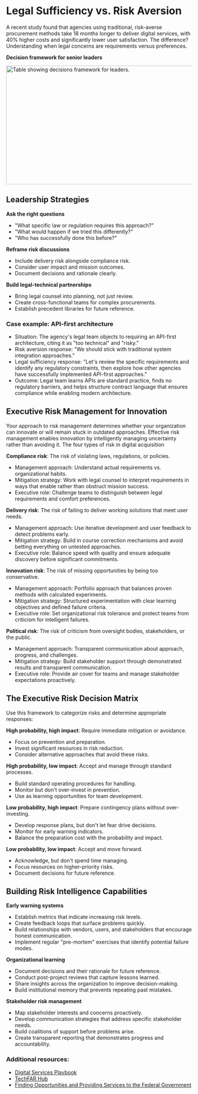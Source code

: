 # Legal Sufficiency vs. Risk Aversion
A recent study found that agencies using traditional, risk-averse procurement methods take 18 months longer to deliver digital services, with 40% higher costs and significantly lower user satisfaction. The difference? Understanding when legal concerns are requirements versus preferences.

**Decision framework for senior leaders**

<img width="559" height="322" alt="Table showing decisions framework for leaders." src="https://github.com/user-attachments/assets/c4214b3b-f865-4a28-aff7-4d49ea51ff12" />

## Leadership Strategies
**Ask the right questions**
- "What specific law or regulation requires this approach?"
- "What would happen if we tried this differently?"
- "Who has successfully done this before?"

**Reframe risk discussions**
- Include delivery risk alongside compliance risk.
- Consider user impact and mission outcomes.
- Document decisions and rationale clearly.

**Build legal-technical partnerships**
- Bring legal counsel into planning, not just review.
- Create cross-functional teams for complex procurements.
- Establish precedent libraries for future reference.

### Case example: API-first architecture
- Situation: The agency's legal team objects to requiring an API-first architecture, citing it as "too technical" and "risky."
- Risk aversion response: "We should stick with traditional system integration approaches."
- Legal sufficiency response: "Let's review the specific requirements and identify any regulatory constraints, then explore how other agencies have successfully implemented API-first approaches."
- Outcome: Legal team learns APIs are standard practice, finds no regulatory barriers, and helps structure contract language that ensures compliance while enabling modern architecture.

## Executive Risk Management for Innovation
Your approach to risk management determines whether your organization can innovate or will remain stuck in outdated approaches. Effective risk management enables innovation by intelligently managing uncertainty rather than avoiding it.
The four types of risk in digital acquisition

**Compliance risk**: The risk of violating laws, regulations, or policies.
- Management approach: Understand actual requirements vs. organizational habits.
- Mitigation strategy: Work with legal counsel to interpret requirements in ways that enable rather than obstruct mission success.
- Executive role: Challenge teams to distinguish between legal requirements and comfort preferences.

**Delivery risk**: The risk of failing to deliver working solutions that meet user needs.
- Management approach: Use iterative development and user feedback to detect problems early.
- Mitigation strategy: Build in course correction mechanisms and avoid betting everything on untested approaches.
- Executive role: Balance speed with quality and ensure adequate discovery before significant commitments.

**Innovation risk**: The risk of missing opportunities by being too conservative.
- Management approach: Portfolio approach that balances proven methods with calculated experiments.
- Mitigation strategy: Structured experimentation with clear learning objectives and defined failure criteria.
- Executive role: Set organizational risk tolerance and protect teams from criticism for intelligent failures.

**Political risk**: The risk of criticism from oversight bodies, stakeholders, or the public.
- Management approach: Transparent communication about approach, progress, and challenges.
- Mitigation strategy: Build stakeholder support through demonstrated results and transparent communication.
- Executive role: Provide air cover for teams and manage stakeholder expectations proactively.
 
## The Executive Risk Decision Matrix
Use this framework to categorize risks and determine appropriate responses:

**High probability, high impact**: Require immediate mitigation or avoidance.
- Focus on prevention and preparation.
- Invest significant resources in risk reduction.
- Consider alternative approaches that avoid these risks.

**High probability, low impact**: Accept and manage through standard processes.
- Build standard operating procedures for handling.
- Monitor but don't over-invest in prevention.
- Use as learning opportunities for team development.

**Low probability, high impact**: Prepare contingency plans without over-investing.
- Develop response plans, but don't let fear drive decisions.
- Monitor for early warning indicators.
- Balance the preparation cost with the probability and impact.

**Low probability, low impact**: Accept and move forward.
- Acknowledge, but don't spend time managing.
- Focus resources on higher-priority risks.
- Document decisions for future reference.

## Building Risk Intelligence Capabilities
**Early warning systems**
- Establish metrics that indicate increasing risk levels.
- Create feedback loops that surface problems quickly.
- Build relationships with vendors, users, and stakeholders that encourage honest communication.
- Implement regular "pre-mortem" exercises that identify potential failure modes.

**Organizational learning**
- Document decisions and their rationale for future reference.
- Conduct post-project reviews that capture lessons learned.
- Share insights across the organization to improve decision-making.
- Build institutional memory that prevents repeating past mistakes.

**Stakeholder risk management**
- Map stakeholder interests and concerns proactively.
- Develop communication strategies that address specific stakeholder needs.
- Build coalitions of support before problems arise.
- Create transparent reporting that demonstrates progress and accountability.

### Additional resources:
- [Digital Services Playbook](https://playbook.usds.gov/)
- [TechFAR Hub](https://techfarhub.usds.gov/get-started/)
- [Finding Opportunities and Providing Services to the Federal Government](https://techfarhub.usds.gov/resources/learning-center/field-guides/finding-opportunities/)
